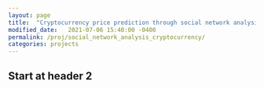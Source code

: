 ```yaml
---
layout: page
title:  "Cryptocurrency price prediction through social network analysis"
modified_date:   2021-07-06 15:40:00 -0400
permalink: /proj/social_network_analysis_cryptocurrency/
categories: projects
---
```


## Start at header 2
